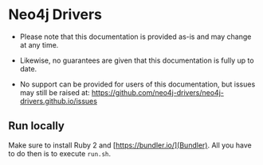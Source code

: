 # Neo4j Drivers

+ Please note that this documentation is provided as-is and may change at any time.

+ Likewise, no guarantees are given that this documentation is fully up to date.

+ No support can be provided for users of this documentation, but issues may still be raised at:
  https://github.com/neo4j-drivers/neo4j-drivers.github.io/issues

## Run locally

Make sure to install Ruby 2 and [https://bundler.io/](Bundler).
All you have to do then is to execute `run.sh`.
